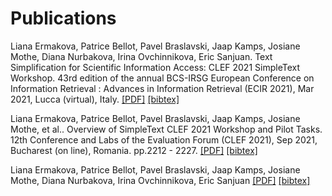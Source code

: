 # Publications
Liana Ermakova, Patrice Bellot, Pavel Braslavski, Jaap Kamps, Josiane Mothe, Diana Nurbakova, Irina Ovchinnikova, Eric Sanjuan. Text Simplification for Scientific Information Access: CLEF 2021 SimpleText Workshop. 43rd edition of the annual BCS-IRSG European Conference on Information Retrieval : Advances in Information Retrieval (ECIR 2021), Mar 2021, Lucca (virtual), Italy. [[PDF]](https://hal.archives-ouvertes.fr/hal-03121986/document) [[bibtex]](2.bib)

Liana Ermakova, Patrice Bellot, Pavel Braslavski, Jaap Kamps, Josiane Mothe, et al.. Overview of SimpleText CLEF 2021 Workshop and Pilot Tasks. 12th Conference and Labs of the Evaluation Forum (CLEF 2021), Sep 2021, Bucharest (on line), Romania. pp.2212 - 2227. [[PDF]](https://hal.archives-ouvertes.fr/hal-03328174/document) [[bibtex]](1.bib)

Liana Ermakova, Patrice Bellot, Pavel Braslavski, Jaap Kamps, Josiane Mothe, Diana Nurbakova, Irina Ovchinnikova, Eric Sanjuan [[PDF]](http://ceur-ws.org/Vol-2936/paper-199.pdf) [[bibtex]](3.bib)

